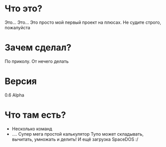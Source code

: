 # Что это?
Это... Это... Это просто мой первый проект на плюсах. Не судите строго, пожалуйста

# Зачем сделал?
По приколу. От нечего делать

# Версия
0.6 Alpha

# Что там есть?
- Несколько команд
- .... Супер мега простой калькулятор
Тупо может складывать, вычитать, умножать и делить!
И ещё загрузка SpaceDOS :/
